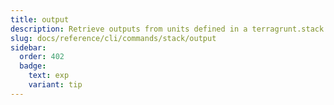 ```yaml
---
title: output
description: Retrieve outputs from units defined in a terragrunt.stack.hcl file as an aggregated output.
slug: docs/reference/cli/commands/stack/output
sidebar:
  order: 402
  badge:
    text: exp
    variant: tip
---
```


<!-- This page is intentionally empty. Commands are defined in `src/pages/docs/reference/cli/commands/[...slug.astro] -->
<!-- This file is a placeholder to ensure that other pages see commands in their sidebars, and so that the data is accessible in the docs collection. -->

